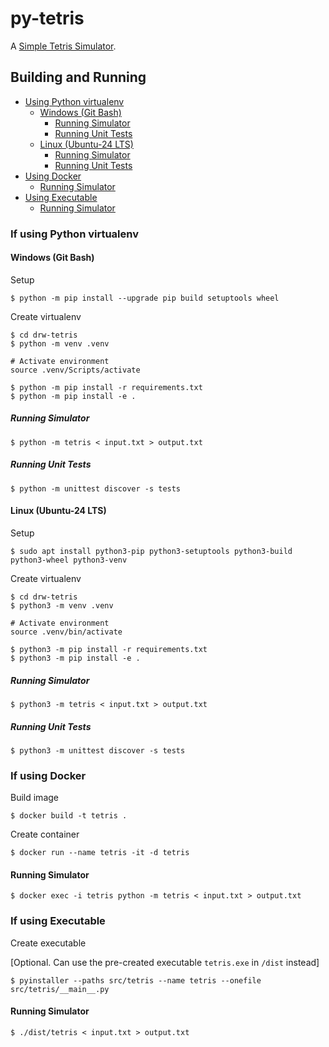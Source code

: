 # py-tetris

A [Simple Tetris Simulator](SimpleTetrisSimulator.pdf). 


## Building and Running
* [Using Python virtualenv](#if-using-python-virtualenv)
    * [Windows (Git Bash)](#windows-git-bash)
        * [Running Simulator](#running-simulator)
        * [Running Unit Tests](#running-unit-tests)
    * [Linux (Ubuntu-24 LTS)](#linux-ubuntu-24-lts)
        * [Running Simulator](#running-simulator-1)
        * [Running Unit Tests](#running-unit-tests-1)
* [Using Docker](#if-using-docker)
    * [Running Simulator](#running-simulator-2)
* [Using Executable](#if-using-executable)
    * [Running Simulator](#running-simulator-3)


### If using Python virtualenv

#### Windows (Git Bash)

Setup 
```
$ python -m pip install --upgrade pip build setuptools wheel
```

Create virtualenv
```
$ cd drw-tetris
$ python -m venv .venv

# Activate environment
source .venv/Scripts/activate

$ python -m pip install -r requirements.txt
$ python -m pip install -e .
```

##### Running Simulator
```
$ python -m tetris < input.txt > output.txt
```

##### Running Unit Tests
```
$ python -m unittest discover -s tests
```

#### Linux (Ubuntu-24 LTS)

Setup 
```
$ sudo apt install python3-pip python3-setuptools python3-build python3-wheel python3-venv
```

Create virtualenv
```
$ cd drw-tetris
$ python3 -m venv .venv

# Activate environment
source .venv/bin/activate

$ python3 -m pip install -r requirements.txt
$ python3 -m pip install -e .
```

##### Running Simulator
```
$ python3 -m tetris < input.txt > output.txt
```

##### Running Unit Tests
```
$ python3 -m unittest discover -s tests
```



### If using Docker

Build image
```
$ docker build -t tetris .
```

Create container
```
$ docker run --name tetris -it -d tetris
```

#### Running Simulator
```
$ docker exec -i tetris python -m tetris < input.txt > output.txt
```


### If using Executable

Create executable

[Optional. Can use the pre-created executable `tetris.exe` in `/dist` instead]
```
$ pyinstaller --paths src/tetris --name tetris --onefile src/tetris/__main__.py
```

#### Running Simulator
```
$ ./dist/tetris < input.txt > output.txt
```
